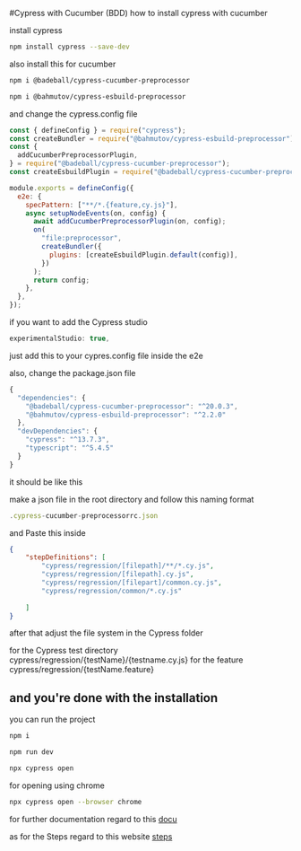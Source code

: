 #Cypress with Cucumber (BDD)
how to install cypress with cucumber

install cypress

```bash
npm install cypress --save-dev
```

also install this for cucumber

```bash
npm i @badeball/cypress-cucumber-preprocessor
```

```bash
npm i @bahmutov/cypress-esbuild-preprocessor
```

and change the cypress.config file

```javascript
const { defineConfig } = require("cypress");
const createBundler = require("@bahmutov/cypress-esbuild-preprocessor");
const {
  addCucumberPreprocessorPlugin,
} = require("@badeball/cypress-cucumber-preprocessor");
const createEsbuildPlugin = require("@badeball/cypress-cucumber-preprocessor/esbuild");

module.exports = defineConfig({
  e2e: {
    specPattern: ["**/*.{feature,cy.js}"],
    async setupNodeEvents(on, config) {
      await addCucumberPreprocessorPlugin(on, config);
      on(
        "file:preprocessor",
        createBundler({
          plugins: [createEsbuildPlugin.default(config)],
        })
      );
      return config;
    },
  },
});
```

if you want to add the Cypress studio

```javascript
experimentalStudio: true,
```

just add this to your cypres.config file inside the e2e

also, change the package.json file

```javascript
{
  "dependencies": {
    "@badeball/cypress-cucumber-preprocessor": "^20.0.3",
    "@bahmutov/cypress-esbuild-preprocessor": "^2.2.0"
  },
  "devDependencies": {
    "cypress": "^13.7.3",
    "typescript": "^5.4.5"
  }
}
```

it should be like this

make a json file in the root directory and follow this naming format 

```javascript
.cypress-cucumber-preprocessorrc.json
```
and Paste this inside

```json
{
    "stepDefinitions": [
        "cypress/regression/[filepath]/**/*.cy.js",
        "cypress/regression/[filepath].cy.js",
        "cypress/regression/[filepart]/common.cy.js",
        "cypress/regression/common/*.cy.js"
        
    ]
}
```
after that adjust the file system in the Cypress folder

for the Cypress test directory
cypress/regression/{testName}/{testname.cy.js}
for the feature 
cypress/regression/{testName.feature}

## and you're done with the installation

you can run the project

```bash
npm i
```
```bash
npm run dev
```
```bash
npx cypress open
```
for opening using chrome

```bash
npx cypress open --browser chrome
```

for further documentation regard to this [docu](https://www.npmjs.com/package/@badeball/cypress-cucumber-preprocessor?activeTab=readme)

as for the Steps regard to this website [steps](https://filiphric.com/cucumber-in-cypress-a-step-by-step-guide)
